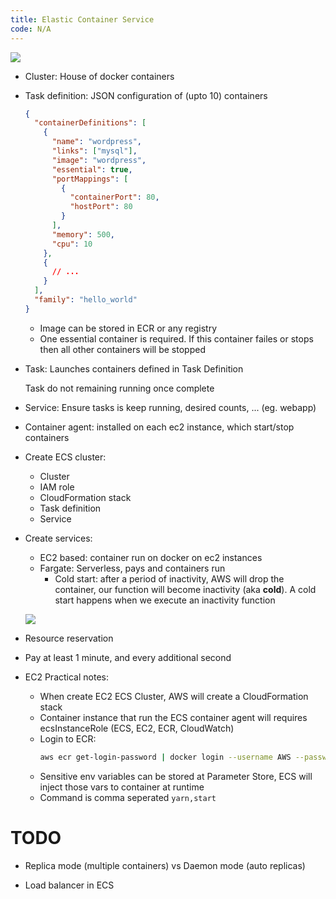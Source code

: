 ```yaml
---
title: Elastic Container Service
code: N/A
---
```


![](https://images.viblo.asia/af3a7ac2-ff6f-46e4-afdd-ca285f959a13.png)

- Cluster: House of docker containers

- Task definition: JSON configuration of (upto 10) containers

  ```json
  {
    "containerDefinitions": [
      {
        "name": "wordpress",
        "links": ["mysql"],
        "image": "wordpress",
        "essential": true,
        "portMappings": [
          {
            "containerPort": 80,
            "hostPort": 80
          }
        ],
        "memory": 500,
        "cpu": 10
      },
      {
        // ...
      }
    ],
    "family": "hello_world"
  }
  ```

  - Image can be stored in ECR or any registry
  - One essential container is required. If this container failes or stops then all other containers will be stopped

- Task: Launches containers defined in Task Definition

  Task do not remaining running once complete

- Service: Ensure tasks is keep running, desired counts, ... (eg. webapp)

- Container agent: installed on each ec2 instance, which start/stop containers

- Create ECS cluster:

  - Cluster
  - IAM role
  - CloudFormation stack
  - Task definition
  - Service

- Create services:

  - EC2 based: container run on docker on ec2 instances
  - Fargate: Serverless, pays and containers run
    - Cold start: after a period of inactivity, AWS will drop the container, our function will become inactivity (aka **cold**). A cold start happens when we execute an inactivity function

  ![](https://images.viblo.asia/a488d4d1-8e48-46c8-97ea-aa7be004a726.png)

- Resource reservation
- Pay at least 1 minute, and every additional second

- EC2 Practical notes:
  - When create EC2 ECS Cluster, AWS will create a CloudFormation stack
  - Container instance that run the ECS container agent will requires ecsInstanceRole (ECS, EC2, ECR, CloudWatch)
  - Login to ECR:
    ```bash
    aws ecr get-login-password | docker login --username AWS --password-stdin <repo_link>
    ```
  - Sensitive env variables can be stored at Parameter Store, ECS will inject those vars to container at runtime
  - Command is comma seperated `yarn,start`

# TODO

- Replica mode (multiple containers) vs Daemon mode (auto replicas)

- Load balancer in ECS
